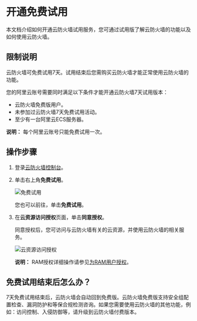 # 开通免费试用

本文档介绍如何开通云防火墙试用服务，您可通过试用版了解云防火墙的功能以及如何使用云防火墙。

## 限制说明

云防火墙可免费试用7天。试用结束后您需购买云防火墙才能正常使用云防火墙的功能。

您的阿里云账号需要同时满足以下条件才能开通云防火墙7天试用版本：

-   云防火墙免费版用户。
-   未参加过云防火墙7天免费试用活动。
-   至少有一台阿里云ECS服务器。

**说明：** 每个阿里云账号只能免费试用一次。

## 操作步骤

1.  登录[云防火墙控制台](https://yundun.console.aliyun.com/?p=cfwnext)。
2.  单击右上角**免费试用**。

    ![免费试用](https://static-aliyun-doc.oss-accelerate.aliyuncs.com/assets/img/zh-CN/8426289951/p165332.png)

    您也可以前往，单击**免费试用**。

3.  在**云资源访问授权**页面，单击**同意授权**。

    同意授权后，您可访问与云防火墙有关的云资源，并使用云防火墙的相关服务。

    ![云资源访问授权](https://static-aliyun-doc.oss-accelerate.aliyuncs.com/assets/img/zh-CN/6528158951/p34575.png)

    **说明：** RAM授权详细操作请参见[为RAM用户授权](/cn.zh-CN/用户管理/为RAM用户授权.md)。


## 免费试用结束后怎么办？

7天免费试用结束后，云防火墙会自动回到免费版。云防火墙免费版支持安全组配置检查、漏洞防护和等保合规检测咨询。如果您需要使用云防火墙的其他功能，例如：访问控制、入侵防御等，请升级到云防火墙付费版本。

